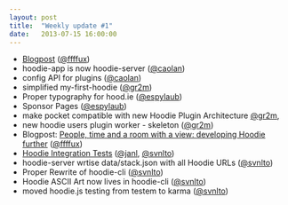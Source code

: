 ```yaml
---
layout: post
title:  "Weekly update #1"
date:   2013-07-15 16:00:00
---
```


* [Blogpost](http://blog.hood.ie/2013/07/big-things-to-come-building-the-hoodie-plugin-architecture-making-hoodie-plugin-ready/) ([@ffffux](https://github.com/ffffux))
* hoodie-app is now hoodie-server ([@caolan](https://github.com/caolan))
* config API for plugins ([@caolan](https://github.com/caolan))
* simplified my-first-hoodie ([@gr2m](https://github.com/gr2m))
* Proper typography for hood.ie ([@espylaub](https://github.com/espy))
* Sponsor Pages ([@espylaub](https://github.com/espy))
* make pocket compatible with new Hoodie Plugin Architecture [@gr2m](https://github.com/gr2m),
* new hoodie users plugin worker - skeleton ([@gr2m](https://github.com/gr2m))
* Blogpost: [People, time and a room with a view: developing Hoodie further](http://blog.hood.ie/2013/07/people-time-and-a-room-with-a-view-developing-hoodie-further/) ([@ffffux](https://github.com/ffffux))
* [Hoodie Integration Tests](https://github.com/hoodiehq/hoodie-integration-test) ([@janl](https://github.com/janl), [@svnlto](https://github.com/svnlto))
* hoodie-server wrtise data/stack.json with all Hoodie URLs ([@svnlto](https://github.com/svnlto))
* Proper Rewrite of hoodie-cli ([@svnlto](https://github.com/svnlto))
* Hoodie ASCII Art now lives in hoodie-cli ([@svnlto](https://github.com/svnlto))
* moved hoodie.js testing from testem to karma ([@svnlto](https://github.com/svnlto))